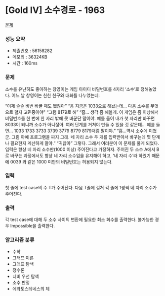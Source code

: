 # [Gold IV] 소수경로 - 1963
<a href="https://www.acmicpc.net/problem/1963">문제</a>

### 성능 요약
- 제출번호 : 56158282 <br>
- 메모리 : 36324KB <br>
- 시간 : 160ms

### 문제
소수를 유난히도 좋아하는 창영이는 게임 아이디 비밀번호를 4자리 ‘소수’로 정해놓았다. 어느 날 창영이는 친한 친구와 대화를 나누었는데:

“이제 슬슬 비번 바꿀 때도 됐잖아”
“응 지금은 1033으로 해놨는데... 다음 소수를 무엇으로 할지 고민중이야"
“그럼 8179로 해”
“흠... 생각 좀 해볼게. 이 게임은 좀 이상해서 비밀번호를 한 번에 한 자리 밖에 못 바꾼단 말이야. 예를 들어 내가 첫 자리만 바꾸면 8033이 되니까 소수가 아니잖아. 
여러 단계를 거쳐야 만들 수 있을 것 같은데... 예를 들면... 1033 1733 3733 3739 3779 8779 8179처럼 말이야.”
“흠...역시 소수에 미쳤군. 그럼 아예 프로그램을 짜지 그래. 네 자리 소수 두 개를 입력받아서 바꾸는데 몇 단계나 필요한지 계산하게 말야.”
“귀찮아”
그렇다. 그래서 여러분이 이 문제를 풀게 되었다. 입력은 항상 네 자리 소수만(1000 이상) 주어진다고 가정하자. 
주어진 두 소수 A에서 B로 바꾸는 과정에서도 항상 네 자리 소수임을 유지해야 하고, ‘네 자리 수’라 하였기 때문에 0039 와 같은 1000 미만의 비밀번호는 허용되지 않는다.

### 입력
첫 줄에 test case의 수 T가 주어진다. 다음 T줄에 걸쳐 각 줄에 1쌍씩 네 자리 소수가 주어진다.

### 출력
각 test case에 대해 두 소수 사이의 변환에 필요한 최소 회수를 출력한다. 불가능한 경우 Impossible을 출력한다.

### 알고리즘 분류
- 수학
- 그래프 이론
- 그래프 탐색
- 정수론
- 너비 우선 탐색
- 소수 판정
- 에라토스테네스의 체
